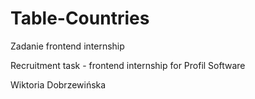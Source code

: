 # Table-Countries
Zadanie frontend internship

Recruitment task - frontend internship for Profil Software

Wiktoria Dobrzewińska 
